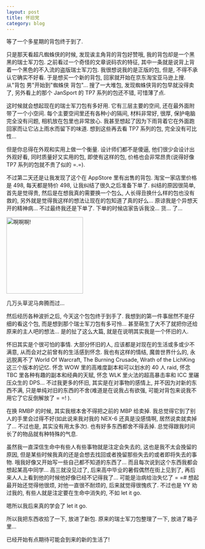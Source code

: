 ```yaml
---
layout: post
title: 怀旧党
category: blog
---
```


等了一个多星期的背包终于到了. 

只是那天看超凡蜘蛛侠的时候, 发现诶主角背的背包好赞哦, 我的背包却是一个黑黑的瑞士军刀包. 之前看过一个奇怪的文章说码农的特征, 其中一条就是说背上背着一个黑色的不入流的盗版瑞士军刀包. 我很想说我的是正版的包, 但是, 不得不承认它确实不好看. 于是想买一个新的背包, 回家就开始在京东淘宝亚马逊上搜. 从"背包 男"开始到"蜘蛛侠 背包"... 搜了一大堆包, 发现蜘蛛侠背的包早就没得卖了, 另外看上的那个 JanSport 的 TP7 系列的包还不错, 可惜薄了点.

这时候就会想起现在的瑞士军刀包有多好用. 它有三层主要的空间, 还在最外面附带了一个小空间. 每个主要空间里还有各种小的隔间, 材料非常好, 很厚, 保护电脑完全没有问题, 相机放在包里也非常放心. 我甚至想起了因为下雨背着它在外面跑回家而让它沾上雨水而留下的味道. 想到这些再去看 TP7 系列的包, 完全没有可比性... 

但是你总得在外观和实用上做一个衡量. 设计师们都不是傻逼, 他们很少会设计出外观好看, 同时质量好又实用的包, 即使有这样的包, 价格也会非常昂贵(说得好像 TP7 系列的包就不贵了似的 =.=).

不过第二天还是让我发现了这个在 AppStore 里有出售的背包. 淘宝一家店里价格是 498, 每天都是特价 498, 让我纠结了很久之后准备下单了. 纠结的原因很简单, 首先是觉得贵, 然后是在想我真的需要换一个包么, 人长得丑换什么样的包也没有救的, 另外就是觉得我这样的想法让现在的包知道了真的好么... 原谅我是个异想天开的精神病... 不过最终我还是下单了. 下单的时候店家告诉我没... 货... 了...

<img src="http://muroq.qiniudn.com/emotion-%E6%88%91%E4%B8%8D%E8%A6%81%E5%90%AC.jpg" alt="啊啊啊!" style="width:200px;" class="center"/> 

几万头草泥马奔腾而过...

然后经历各种波折之后, 今天这个包包终于到手了. 我想到的第一件事居然不是仔细的看这个包, 而是想到那个瑞士军刀包有多可怜... 甚至萌生了大不了就把你还给原来的主人吧的想法... 是的扯了这么大篇, 就是在说明其实我是一个怀旧的人.

怀旧其实是个很可怕的事情. 大部分怀旧的人, 应该都是对现在的生活或多或少不满意, 从而会对之前曾有的生活感到怀念. 我也有这样的情结, 魔兽世界什么的, 永远脱离不了 World Of Warcraft, The Burning Crusade, Wrath of the LichKing 这三个版本的记忆. 怀念 WOW 里的高难度副本和可以划水的 40 人 raid, 怀念 TBC 里各种有趣的副本和经典的天赋, 怀念 WLK 里火法的超高暴击率和 ICC 里碾压众生的 DPS... 不过我更多的怀旧, 其实是在对事物的感情上, 并不因为对新的东西不满, 只是单纯对旧的东西的不舍(难道是在说我占有欲强, 可能对背包来说我不用它了它反倒解放了 = =! ).

在换 RMBP 的时候, 其实我根本舍不得把之前的 MBP 给卖掉. 我总觉得它到了别人的手里会过得不好(如此说来我对我的 NEX-6 还真是没感情啊, 居然说卖就卖掉了... 不过也是, 其实没有用太多次). 也有好多东西都舍不得丢掉. 总觉得跟我时间长了的物品就有种特殊的气息.

虽然我一直深信生命中有些人有些事物就是注定会失去的, 这也是我不太会挽留的原因, 但是某些时候我真的还是会想去找回或者挽留那些失去的或者即将失去的事物. 哦我好像又开始写一些自己都不知道的东西了... 而且每次说到这个东西我都会想起某高中同学... 高三就没见过了, 后来高中毕业的暑假偶然在街上见到了, 再后来人人上看到他的时候他好像已经不记得我了... 可能是治病给治失忆了 = =# 想起最开始还觉得他很烦, 对他一直很不耐烦的, 后来就觉得很愧疚了. 不过也是 YY 劝过我的, 有些人就是注定要在生命中消失的, 不如 let it go.

嗯所以我后来真的学会了 let it go.

所以我把东西收拾了一下, 放进了新包. 原来的瑞士军刀包整理了一下, 放进了箱子里...

已经开始有点期待可能会到来的新的生活了!
